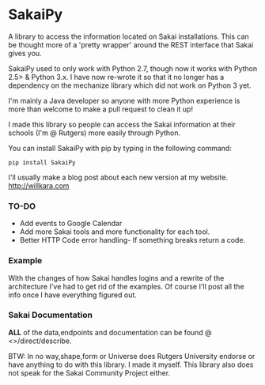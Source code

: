 SakaiPy
=======

A library to access the information located on Sakai installations. This can be thought more of a 'pretty wrapper' around the REST interface that Sakai gives you.

SakaiPy used to only work with Python 2.7, though now it works with Python 2.5> & Python 3.x. I have now re-wrote it so that it no longer has a dependency on the mechanize library which did not work on Python 3 yet. 

I'm mainly a Java developer so anyone with more Python experience is more than welcome to make a pull request to clean it up!

I made this library so people can access the Sakai information at their schools (I'm @ Rutgers) more easily through Python.

You can install SakaiPy with pip by typing in the following command:

```
pip install SakaiPy
```

I'll usually make a blog post about each new version at my website. http://willkara.com

### TO-DO
* Add events to Google Calendar
* Add more Sakai tools and more functionality for each tool.
* Better HTTP Code error handling- If something breaks return a code.

### Example

With the changes of how Sakai handles logins and a rewrite of the architecture I've had to get rid of the examples. Of course I'll post all the info once I have everything figured out.

### Sakai Documentation

**ALL** of the data,endpoints and documentation can be found @ <<Sakai Installation URL>>/direct/describe. 



BTW: In no way,shape,form or Universe does Rutgers University endorse or have anything to do with this library. I made it myself. This library also does not speak for the Sakai Community Project either.
